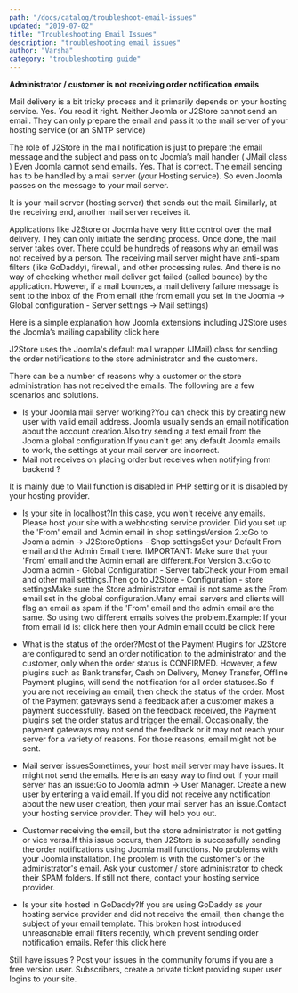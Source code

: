 ```yaml
---
path: "/docs/catalog/troubleshoot-email-issues"
updated: "2019-07-02"
title: "Troubleshooting Email Issues"
description: "troubleshooting email issues"
author: "Varsha"
category: "troubleshooting guide"
---
```


**Administrator / customer is not receiving order notification emails**

Mail delivery is a bit tricky process and it primarily depends on your hosting service. Yes. You read it right. Neither Joomla or J2Store cannot send an email. They can only prepare the email and pass it to the mail server of your hosting service (or an SMTP service)

The role of J2Store in the mail notification is just to prepare the email message and the subject and pass on to Joomla’s mail handler ( JMail class )
Even Joomla cannot send emails. Yes. That is correct. The email sending has to be handled by a mail server (your Hosting service). So even Joomla passes on the message to your mail server.

It is your mail server (hosting server) that sends out the mail. Similarly, at the receiving end, another mail server receives it.

Applications like J2Store or Joomla have very little control over the mail delivery. They can only initiate the sending process. Once done, the mail server takes over.
There could be hundreds of reasons why an email was not received by a person. The receiving mail server might have anti-spam filters (like GoDaddy), firewall, and other processing rules.
And there is no way of checking whether mail deliver got failed (called bounce) by the application. However, if a mail bounces, a mail delivery failure message is sent to the inbox of the From email (the from email you set in the Joomla -> Global configuration - Server settings -> Mail settings)

Here is a simple explanation how Joomla extensions including J2Store uses the Joomla’s mailing capability <link-text url ="https://www.ostraining.com/blog/how-tos/development/how-to-send-email-from-your-joomla-extension/" target = "_blank" rel = "noopener"> click here </link-text>


J2Store uses the Joomla's default mail wrapper (JMail) class for sending the order notifications to the store administrator and the customers.

There can be a number of reasons why a customer or the store administration has not received the emails. The following are a few scenarios and solutions.

* Is your Joomla mail server working?You can check this by creating new user with valid email address. Joomla usually sends an email notification about the account creation.Also try sending a test email from the Joomla global configuration.If you can't get any default Joomla emails to work, the settings at your mail server are incorrect.
* Mail not receives on placing order but receives when notifying from backend ?

It is mainly due to Mail function is disabled in PHP setting or it is disabled by your hosting provider.

* Is your site in localhost?In this case, you won't receive any emails. Please host your site with a webhosting service provider.
Did you set up the 'From' email and Admin email in shop settingsVersion 2.x:Go to Joomla admin -> J2StoreOptions - Shop settingsSet your Default From email and the Admin Email there.  IMPORTANT: Make sure that your 'From' email and the Admin email are different.For Version 3.x:Go to Joomla admin - Global Configuration - Server tabCheck your From email and other mail settings.Then go to J2Store - Configuration - store settingsMake sure the Store administrator email is not same as the From email set in the global configuration.Many email servers and clients will flag an email as spam if the 'From' email and the admin email are the same.  So using two different emails solves the problem.Example: If your from email id is: <link-text url ="myemail1@gmail.com" target = "_blank" rel = "noopener"> click here </link-text> then your Admin email could be <link-text url ="someotheremail@gmail.com" target = "_blank" rel = "noopener"> click here </link-text>

* What is the status of the order?Most of the Payment Plugins for J2Store are configured to send an order notification to the administrator and the customer, only when the order status is CONFIRMED. However, a few plugins such as Bank transfer, Cash on Delivery, Money Transfer, Offline Payment plugins, will send the notification for all order statuses.So if you are not receiving an email, then check the status of the order. Most of the Payment gateways send a feedback after a customer makes a payment successfully. Based on the feedback received, the Payment plugins set the order status and trigger the email. Occasionally, the payment gateways may not send the feedback or it may not reach your server for a variety of reasons. For those reasons, email might not be sent.

* Mail server issuesSometimes, your host mail server may have issues. It might not send the emails. Here is an easy way to find out if your mail server has an issue:Go to Joomla admin -> User Manager. Create a new user by entering a valid email. If you did not receive any notification about the new user creation, then your mail server has an issue.Contact your hosting service provider. They will help you out.

* Customer receiving the email, but the store administrator is not getting or vice versa.If this issue occurs, then J2Store is successfully sending the order notifications using Joomla mail functions. No problems with your Joomla installation.The problem is with the customer's or the administrator's email. Ask your customer / store administrator to check their SPAM folders. If still not there, contact your hosting service provider.

* Is your site hosted in GoDaddy?If you are using GoDaddy as your hosting service provider and did not receive the email, then change the subject of your email template. This broken host introduced unreasonable email filters recently, which prevent sending order notification emails. Refer this <link-text url ="https://www.j2store.org/forum/2-general-questions/5036-solved-order-email-sending-problems-with-godaddy.html" target = "_blank" rel= "noopener"> click here </link-text>

Still have issues ? Post your issues in the community forums if you are a free version user. Subscribers, create a private ticket providing super user logins to your site.

